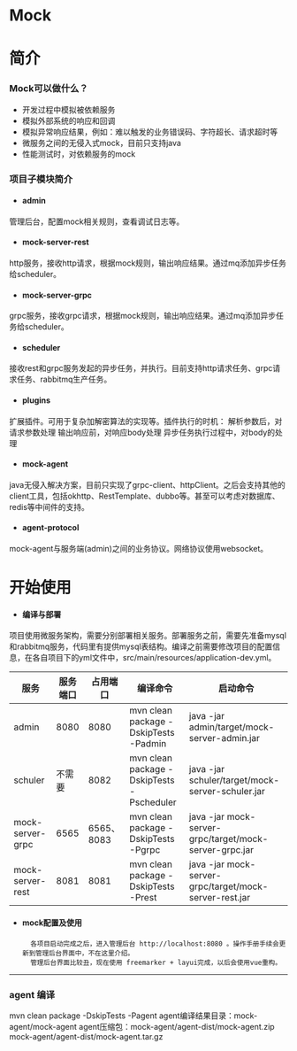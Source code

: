 # Mock
# 简介
### Mock可以做什么？
* 开发过程中模拟被依赖服务
* 模拟外部系统的响应和回调
* 模拟异常响应结果，例如：难以触发的业务错误码、字符超长、请求超时等
* 微服务之间的无侵入式mock，目前只支持java
* 性能测试时，对依赖服务的mock

### 项目子模块简介
+ #### admin
管理后台，配置mock相关规则，查看调试日志等。
+ #### mock-server-rest
http服务，接收http请求，根据mock规则，输出响应结果。通过mq添加异步任务给scheduler。

+ #### mock-server-grpc
grpc服务，接收grpc请求，根据mock规则，输出响应结果。通过mq添加异步任务给scheduler。

+ #### scheduler
接收rest和grpc服务发起的异步任务，并执行。目前支持http请求任务、grpc请求任务、rabbitmq生产任务。
+ #### plugins
扩展插件。可用于复杂加解密算法的实现等。插件执行的时机：
		 解析参数后，对请求参数处理
		 输出响应前，对响应body处理
		 异步任务执行过程中，对body的处理
+ #### mock-agent
java无侵入解决方案，目前只实现了grpc-client、httpClient。之后会支持其他的client工具，包括okhttp、RestTemplate、dubbo等。甚至可以考虑对数据库、redis等中间件的支持。
+ #### agent-protocol
mock-agent与服务端(admin)之间的业务协议。网络协议使用websocket。

# 开始使用
+ #### 编译与部署
项目使用微服务架构，需要分别部署相关服务。部署服务之前，需要先准备mysql和rabbitmq服务，代码里有提供mysql表结构。编译之前需要修改项目的配置信息，在各自项目下的yml文件中，src/main/resources/application-dev.yml。

|  服务   | 服务端口  | 占用端口 |编译命令 |启动命令 |
|  ----  | ----  | ---- | ---- | ---- |
| admin  | 8080 | 8080 | mvn clean package -DskipTests -Padmin | java -jar admin/target/mock-server-admin.jar |
| schuler  | 不需要 | 8082 | mvn clean package -DskipTests -Pscheduler | java -jar schuler/target/mock-server-schuler.jar |
| mock-server-grpc| 6565 | 6565、8083 | mvn clean package -DskipTests -Pgrpc | java -jar mock-server-grpc/target/mock-server-grpc.jar |
| mock-server-rest| 8081 | 8081 | mvn clean package -DskipTests -Prest | java -jar mock-server-grpc/target/mock-server-rest.jar |

+ #### mock配置及使用
		各项目启动完成之后，进入管理后台 http://localhost:8080 。操作手册手续会更新到管理后台界面中，不在这里介绍。
		管理后台界面比较丑，现在使用 freemarker + layui完成，以后会使用vue重构。

---
### agent 编译

mvn clean package -DskipTests -Pagent
agent编译结果目录：mock-agent/mock-agent
agent压缩包：mock-agent/agent-dist/mock-agent.zip   mock-agent/agent-dist/mock-agent.tar.gz
